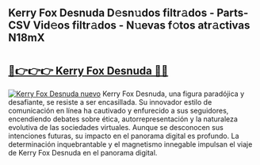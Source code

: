 ## Kerry Fox Desnuda D𝚎sn𝚞dos filtr𝚊dos - Parts-CSV Vid𝚎os filtr𝚊dos - N𝚞evas f𝚘tos atr𝚊ctivas N18mX

# <h2><a href="http://mb0evgs.tromn.icu/?c=Kerry+Fox+Desnuda">🔗👉👉👉 Kerry Fox Desnuda 🔗🔗</a></h2>

[![Kerry Fox Desnuda nuevo](https://i.imgur.com/pEAQMta.gif)](http://mb0evgs.tromn.icu/?c=Kerry+Fox+Desnuda)
Kerry Fox Desnuda, una figura paradójica y desafiante, se resiste a ser encasillada. Su innovador estilo de comunicación en línea ha cautivado y enfurecido a sus seguidores, encendiendo debates sobre ética, autorrepresentación y la naturaleza evolutiva de las sociedades virtuales. Aunque se desconocen sus intenciones futuras, su impacto en el panorama digital es profundo. La determinación inquebrantable y el magnetismo innegable impulsan el viaje de Kerry Fox Desnuda en el panorama digital.
